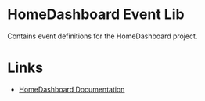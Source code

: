 # HomeDashboard Event Lib
Contains event definitions for the HomeDashboard project.

# Links
- [HomeDashboard Documentation](https://github.com/tommzn/hdb-docs/wiki)

